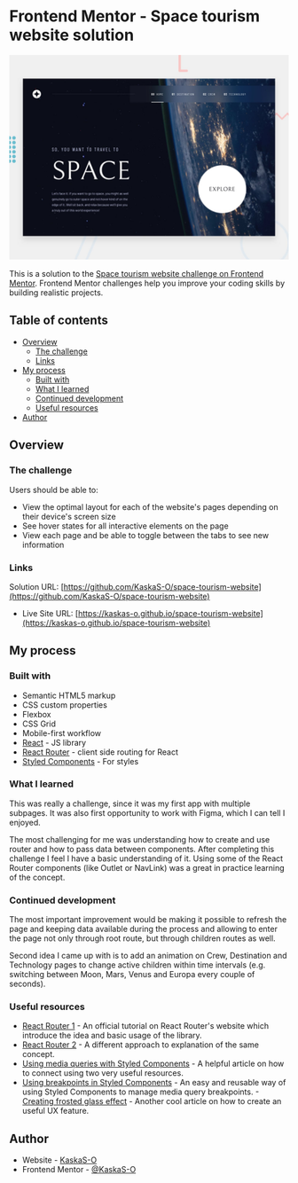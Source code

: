 # Frontend Mentor - Space tourism website solution

![Design preview for the Space tourism website coding challenge](./preview.jpg)

This is a solution to the [Space tourism website challenge on Frontend Mentor](https://www.frontendmentor.io/challenges/space-tourism-multipage-website-gRWj1URZ3). Frontend Mentor challenges help you improve your coding skills by building realistic projects.

## Table of contents

- [Overview](#overview)
  - [The challenge](#the-challenge)
  - [Links](#links)
- [My process](#my-process)
  - [Built with](#built-with)
  - [What I learned](#what-i-learned)
  - [Continued development](#continued-development)
  - [Useful resources](#useful-resources)
- [Author](#author)

## Overview

### The challenge

Users should be able to:

- View the optimal layout for each of the website's pages depending on their device's screen size
- See hover states for all interactive elements on the page
- View each page and be able to toggle between the tabs to see new information

### Links

Solution URL: [https://github.com/KaskaS-O/space-tourism-website](https://github.com/KaskaS-O/space-tourism-website)

- Live Site URL: [https://kaskas-o.github.io/space-tourism-website](https://kaskas-o.github.io/space-tourism-website)

## My process

### Built with

- Semantic HTML5 markup
- CSS custom properties
- Flexbox
- CSS Grid
- Mobile-first workflow
- [React](https://reactjs.org/) - JS library
- [React Router](https://reactrouter.com/en/main) - client side routing for React
- [Styled Components](https://styled-components.com/) - For styles

### What I learned

This was really a challenge, since it was my first app with multiple subpages. It was also first opportunity to work with Figma, which I can tell I enjoyed.

The most challenging for me was understanding how to create and use router and how to pass data between components. After completing this challenge I feel I have a basic understanding of it. Using some of the React Router components (like Outlet or NavLink) was a great in practice learning of the concept.

### Continued development

The most important improvement would be making it possible to refresh the page and keeping data available during the process and allowing to enter the page not only through root route, but through children routes as well.

Second idea I came up with is to add an animation on Crew, Destination and Technology pages to change active children within time intervals (e.g. switching between Moon, Mars, Venus and Europa every couple of seconds).

### Useful resources

- [React Router 1](https://reactrouter.com/en/main/start/tutorial) - An official tutorial on React Router's website which introduce the idea and basic usage of the library.
- [React Router 2](https://www.digitalocean.com/community/tutorials/how-to-handle-routing-in-react-apps-with-react-router#step-2-adding-routes) - A different approach to explanation of the same concept.
- [Using media queries with Styled Components](https://www.mariokandut.com/how-to-use-media-queries-in-styled-components) - A helpful article on how to connect using two very useful resources.
- [Using breakpoints in Styled Components](ttps://dev.to/cagatayunal/how-to-use-css-media-query-breakpoint-in-styled-components-9of) - An easy and reusable way of using Styled Components to manage media query breakpoints. -[Creating frosted glass effect](https://dev.to/khush2706/frosted-glass-effect-in-css-27p4) - Another cool article on how to create an useful UX feature.

## Author

- Website - [KaskaS-O](https://github.com/KaskaS-O)
- Frontend Mentor - [@KaskaS-O](https://www.frontendmentor.io/profile/KaskaS-O)

